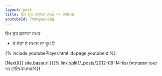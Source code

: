 ```yaml
---
layout: post
title: ਓਮ ਸੁਰ ਗਣਾਯਾ ਨਮਹ ੧੧ ਟਾਇਮਸ
youtubeId: 7mmNywxuGGg
---
```

 
 
 ਓਮ ਸੁਰ ਗਣਾਯਾ ਨਮਹ  
 
 -  ਜੋ ਦੇਵਾਂ ਦੇ ਸਮਾਜ ਦਾ ਰੂਪ ਹੈ 
 
  
 
  
 
 
 
 
 
 


{% include youtubePlayer.html id=page.youtubeId %}
 
[Next]({{ site.baseurl }}{% link  split1/_posts/2012-09-14-ਓਮ ਸਿਧਾਰਥਯਾ ਨਮਹ ੧੧ ਟਾਇਮਸ.md%})
 
